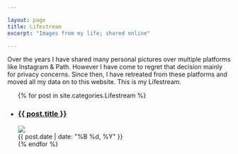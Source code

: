 ```yaml
---

layout: page
title: Lifestream 
excerpt: "Images from my life; shared online"

---
```


<div class="description-blue">Over the years I have shared many personal pictures over multiple platforms like Instagram & Path. However I have come to regret that decision mainly for privacy concerns. Since then, I have retreated from these platforms and moved all my data on to this website. This is my Lifestream.</div>

<ul class="post-list">
{% for post in site.categories.Lifestream %} 
  <li>
    <article>
      <h3>
        <a href="{{ site.siteurl }}{{ post.url }}">{{ post.title }}</a>
      </h3>
        <a href="{{ site.siteurl }}{{ post.url }}">
          <img src="{{ site.baseurl }}/assets/images/content/lifestream/{{ post.image }}">
        </a>
      <div class="entry-date"><time datetime="{{ post.date | date_to_xmlschema }}">{{ post.date | date: "%B %d, %Y" }}</time></div>
    </article>
  </li>
{% endfor %}
</ul>
